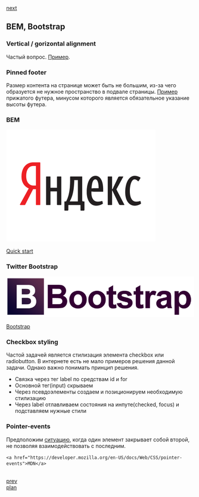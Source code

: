 <a href="05.md">next</a>

<h2>BEM, Bootstrap</h2>

<h3>Vertical / gorizontal alignment</h3>
<div>
Частый вопрос.
<a href="https://codepen.io/paawel/pen/rWPOzg">Пример</a>.
</div>

<h3>Pinned footer</h3>
<div>
Размер контента на странице может быть не большим, из-за чего образуется не нужное пространство в подвале страницы.
<a href="https://codepen.io/paawel/pen/JOwBYZ">Пример</a> прижатого футера, минусом которого является обязательное указание высоты футера.
</div>

<h3>BEM</h3>
<div>
<img src="./media/yandex.png">

<br/>

<a href="https://ru.bem.info/methodology/quick-start/">Quick start</a>
</div>

<h3>Twitter Bootstrap</h3>
<div>
<img src="./media/twitter_bootstrap.png">

<br/>

<a href="https://getbootstrap.com/">Bootstrap</a>
</div>

<h3>Checkbox styling</h3>
<div>
Частой задачей является стилизация элемента checkbox или radiobutton.
В интернете есть не мало примеров решения данной задачи. Однако важно понимать принцип решения.

<ul>
<li>
    Связка через тег label по средствам id и for
</li>
<li>
    Основной тег(input) скрываем
</li>
<li>
    Через псевдоэлементы создаем и позиционируем необходимую стилизацию
</li>
<li>
    Через label отлавливаем состояния на инпуте(checked, focus) и подставляем нужные стили
</li>
</ul>
</div>

<h3>Pointer-events</h3>
<div>
    Предположим <a href="https://codepen.io/paawel/pen/RmEJVE">ситуацию</a>, когда один элемент закрывает собой второй, не позволяя взаимодействовать
    с последним.

    <a href="https://developer.mozilla.org/en-US/docs/Web/CSS/pointer-events">MDN</a>
</div>

<br/>
<a href="03.md">prev</a>
<br/>
<a href="00.md">plan</a>

